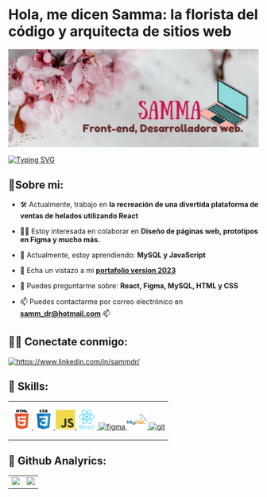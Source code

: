 <!-- ![logo](https://github.com/sammadr/sammadr/blob/main/samDev.png)
<h1 align="center"> ✨Hola, Me dicen Samma 👩‍💻</h1>
<h3 align="center">👩🏻‍💻Soy apasionada por el mundo del diseño web, y estoy en constante aprendizaje⭐</h3> -->


# Hola, me dicen Samma: la florista del código y arquitecta de sitios web

![Logo](https://github.com/sammadr/sammadr/blob/main/samDev.png)

<a href="https://git.io/typing-svg">
  <img src="https://readme-typing-svg.demolab.com?font=Mochiy+Pop+P+One&pause=1000&color=3F022A&background=EACDFF00&width=435&lines=Hola%2C+me+dicen+Samma%3A+;la+florista+del+c%C3%B3digo+y+;arquitecta+de+sitios+web." alt="Typing SVG" />
</a>


## 🐾Sobre mi:

- 🛠️ Actualmente, trabajo en **la recreación de una divertida plataforma de ventas de helados utilizando React**
  
- 🤝🏻 Estoy interesada en colaborar en **Diseño de páginas web, prototipos en Figma y mucho más.**

- 🌸 Actualmente, estoy aprendiendo: **MySQL y JavaScript**

- 📂 Echa un vistazo a mi **[portafolio version 2023](https://portafolio-v2023.netlify.app)** 

- 💬 Puedes preguntarme sobre: **React, Figma, MySQL, HTML y CSS**

- 📫 Puedes contactarme por correo electrónico en **samm_dr@hotmail.com** 📫

## 👩‍💻 Conectate conmigo: 
<p align="left">
<a href="https://linkedin.com/in/https://www.linkedin.com/in/sammdr/" target="blank"><img align="center" src="https://raw.githubusercontent.com/rahuldkjain/github-profile-readme-generator/master/src/images/icons/Social/linked-in-alt.svg" alt="https://www.linkedin.com/in/sammdr/" height="30" width="40" /></a>
</p>

 ## 🥇 Skills:
<div align="center">
  <table style="border: none;" >
    <tr>
      <td align="center">
        <p align="left">
            <a href="#" target="_blank" rel="noreferrer"> 
                <img src="https://raw.githubusercontent.com/devicons/devicon/master/icons/html5/html5-original-wordmark.svg" alt="html5" width="40" height="40"/> 
            </a>
          <a href="#" target="_blank" rel="noreferrer"> 
            <img src="https://raw.githubusercontent.com/devicons/devicon/master/icons/css3/css3-original-wordmark.svg" alt="css3" width="40" height="40"/> 
          </a> 
           <a href="https://developer.mozilla.org/en-US/docs/Web/JavaScript" target="_blank" rel="noreferrer"> 
             <img src="https://raw.githubusercontent.com/devicons/devicon/master/icons/javascript/javascript-original.svg" alt="javascript" width="40" height="40"/> 
           </a>
          <a href="https://reactjs.org/" target="_blank" rel="noreferrer"> 
            <img src="https://raw.githubusercontent.com/devicons/devicon/master/icons/react/react-original-wordmark.svg" alt="react" width="40" height="40"/> 
          </a> 
          <a href="https://figma.com/@sammadr" target="_blank" rel="noreferrer"> 
            <img src="https://www.vectorlogo.zone/logos/figma/figma-icon.svg" alt="figma" width="40" height="40"/> 
          </a>
          <a href="https://www.mysql.com/" target="_blank" rel="noreferrer"> 
            <img src="https://raw.githubusercontent.com/devicons/devicon/master/icons/mysql/mysql-original-wordmark.svg" alt="mysql" width="40" height="40"/> </a>
          <a href="https://git-scm.com/" target="_blank" rel="noreferrer"> 
            <img src="https://www.vectorlogo.zone/logos/git-scm/git-scm-icon.svg" alt="git" width="40" height="40"/>           </a>
        </p>
      </td>
    </tr>
  </table>
</div>

## 🧐 Github Analyrics:
<div align="center">
  <table style="border: none;" >
    <tr>
      <td align="center">
         <a href="https://github.com/sammadr">
          <img height="180em" src="https://github-readme-stats-eight-theta.vercel.app/api?username=sammadr&show_icons=true&theme=radical&include_all_commits=true&count_private=true&title=Mi%20estad%C3%ADstica%20de%20GitHub"/>
        </a>
      </td>
      <td align="center">
        <a href="https://github.com/sammadr">
          <img height="180em" src="https://github-readme-stats-eight-theta.vercel.app/api/top-langs/?username=sammadr&layout=compact&langs_count=8&theme=radical&title=Mis%20lenguajes%20en%20programaci%C3%B3n"/>
        </a>
      </td>
    </tr>
  </table>
</div>

